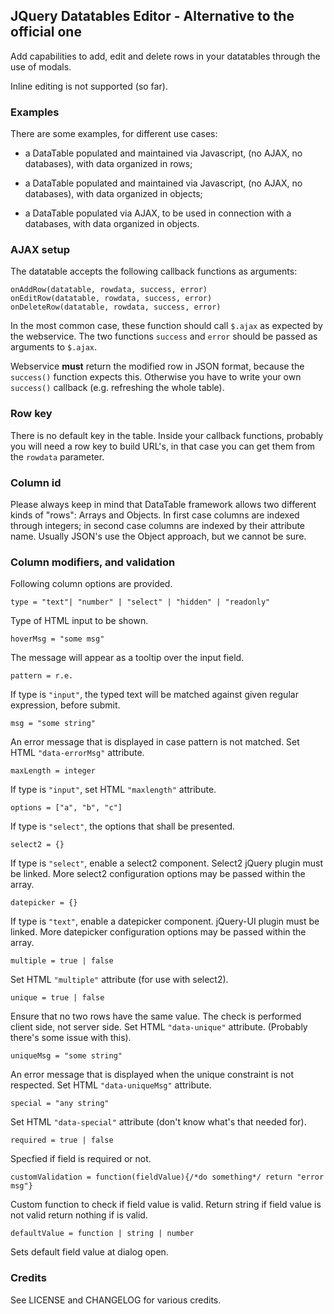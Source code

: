 ## JQuery Datatables Editor - Alternative to the official one

Add capabilities to add, edit and delete rows in your datatables through the use of modals.

Inline editing is not supported (so far).

### Examples

There are some examples, for different use cases:

* a DataTable populated and maintained via Javascript, (no AJAX, no databases), with data organized in rows;

* a DataTable populated and maintained via Javascript, (no AJAX, no databases), with data organized in objects;

* a DataTable populated via AJAX, to be used in connection with a databases, with data organized in objects.


### AJAX setup

The datatable accepts the following callback functions as arguments:

    onAddRow(datatable, rowdata, success, error)
    onEditRow(datatable, rowdata, success, error)
    onDeleteRow(datatable, rowdata, success, error)

In the most common case, these function should call `$.ajax` as expected by the webservice.
The two functions `success` and `error` should be passed as arguments to `$.ajax`.

Webservice **must** return the modified row in JSON format, because the `success()` function expects this.
Otherwise you have to write your own `success()` callback (e.g. refreshing the whole table). 

### Row key

There is no default key in the table.
Inside your callback functions, probably you will need a row key to build URL's, in that case you can get them from the `rowdata` parameter.

### Column id

Please always keep in mind that DataTable framework allows two different kinds of "rows": Arrays and Objects.
In first case columns are indexed through integers; in second case columns are indexed by their attribute name.
Usually JSON's use the Object approach, but we cannot be sure.

### Column modifiers, and validation

Following column options are provided.

    type = "text"| "number" | "select" | "hidden" | "readonly"

Type of HTML input to be shown.

    hoverMsg = "some msg"

The message will appear as a tooltip over the input field.

    pattern = r.e.

If type is `"input"`, the typed text will be matched against given regular expression, before submit.

    msg = "some string"

An error message that is displayed in case pattern is not matched. Set HTML `"data-errorMsg"` attribute.

    maxLength = integer

If type is `"input"`, set HTML `"maxlength"` attribute.

    options = ["a", "b", "c"]

If type is `"select"`, the options that shall be presented.

    select2 = {}

If type is `"select"`, enable a select2 component. Select2 jQuery plugin must be linked. More select2 configuration options may be passed within the array.

    datepicker = {}

If type is `"text"`, enable a datepicker component. jQuery-UI plugin must be linked. More datepicker configuration options may be passed within the array.

    multiple = true | false

Set HTML `"multiple"` attribute (for use with select2).

    unique = true | false

Ensure that no two rows have the same value. The check is performed client side, not server side. Set HTML `"data-unique"` attribute. (Probably there's some issue with this).

    uniqueMsg = "some string"

An error message that is displayed when the unique constraint is not respected. Set HTML `"data-uniqueMsg"` attribute.

    special = "any string"

Set HTML `"data-special"` attribute (don't know what's that needed for).

    required = true | false
    
Specfied if field is required or not.

    customValidation = function(fieldValue){/*do something*/ return "error msg"}
    
Custom function to check if field value is valid. Return string if field value is not valid return nothing if is valid.

    defaultValue = function | string | number
    
Sets default field value at dialog open.

### Credits
See LICENSE and CHANGELOG for various credits.

